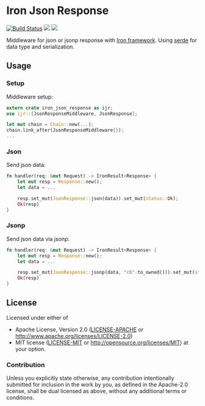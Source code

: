 Iron Json Response
==================

[![Build Status](https://travis-ci.org/sunng87/iron-json-response.svg?branch=master)](https://travis-ci.org/sunng87/iron-json-response)
[![](http://meritbadge.herokuapp.com/iron-json-response)](https://crates.io/crates/iron-json-response)
[![](https://img.shields.io/crates/d/iron-json-response.svg)](https://crates.io/crates/iron-json-response)

Middleware for json or jsonp response with [Iron
framework](http://ironframework.io). Using
[serde](https://github.com/serde-rs/json) for data type and
serialization.

Usage
-----

### Setup

Middleware setup:

```rust
extern crate iron_json_response as ijr;
use ijr::{JsonResponseMiddleware, JsonResponse};

let mut chain = Chain::new(...);
chain.link_after(JsonResponseMiddleware{});
...
```

### Json

Send json data:

```rust
fn handler(req: &mut Request) -> IronResult<Response> {
    let mut resp = Response::new();
    let data = ...

    resp.set_mut(JsonResponse::json(data)).set_mut(status::Ok);
    Ok(resp)
}
```

### Jsonp

Send json data via jsonp:

```rust
fn handler(req: &mut Request) -> IronResult<Response> {
    let mut resp = Response::new();
    let data = ...

    resp.set_mut(JsonResponse::jsonp(data, "cb".to_owned())).set_mut(status::Ok);
    Ok(resp)
}
```

## License

Licensed under either of

 * Apache License, Version 2.0 ([LICENSE-APACHE](LICENSE-APACHE) or http://www.apache.org/licenses/LICENSE-2.0)
 * MIT license ([LICENSE-MIT](LICENSE-MIT) or http://opensource.org/licenses/MIT)
at your option.

### Contribution

Unless you explicitly state otherwise, any contribution intentionally
submitted for inclusion in the work by you, as defined in the
Apache-2.0 license, shall be dual licensed as above, without any
additional terms or conditions.
